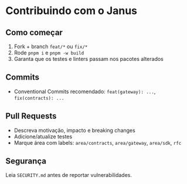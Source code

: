 # Contribuindo com o Janus

## Como começar
1. Fork + branch `feat/*` ou `fix/*`
2. Rode `pnpm i` e `pnpm -w build`
3. Garanta que os testes e linters passam nos pacotes alterados

## Commits
- Conventional Commits recomendado: `feat(gateway): ...`, `fix(contracts): ...`

## Pull Requests
- Descreva motivação, impacto e breaking changes
- Adicione/atualize testes
- Marque área com labels: `area/contracts`, `area/gateway`, `area/sdk`, `rfc`

## Segurança
Leia `SECURITY.md` antes de reportar vulnerabilidades.
